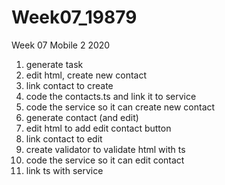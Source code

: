 # Week07_19879
Week 07 Mobile 2 2020

1. generate task
2. edit html, create new contact
3. link contact to create
4. code the contacts.ts and link it to service
5. code the service so it can create new contact
6. generate contact (and edit)
7. edit html to add edit contact button
8. link contact to edit
9. create validator to validate html with ts
10. code the service so it can edit contact
11. link ts with service

